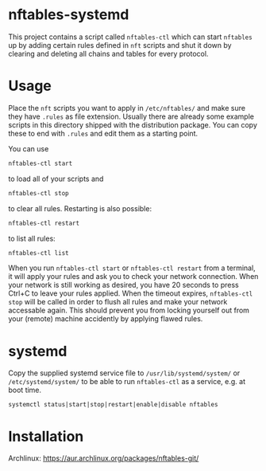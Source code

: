 nftables-systemd
================

This project contains a script called `nftables-ctl` which can start `nftables` up by adding certain rules defined in `nft` scripts and shut it down by clearing and deleting all chains and tables for every protocol.

Usage
=====

Place the `nft` scripts you want to apply in `/etc/nftables/` and make sure they have `.rules` as file extension. Usually there are already some example scripts in this directory shipped with the distribution package. You can copy these to end with `.rules` and edit them as a starting point.

You can use
```bash
nftables-ctl start
```
to load all of your scripts and
```bash
nftables-ctl stop
```
to clear all rules. Restarting is also possible:
```bash
nftables-ctl restart
```
to list all rules:
```bash
nftables-ctl list
```


When you run `nftables-ctl start` or `nftables-ctl restart` from a terminal, it will apply your rules and ask you to check your network connection. When your network is still working as desired, you have 20 seconds to press Ctrl+C to leave your rules applied. When the timeout expires, `nftables-ctl stop` will be called in order to flush all rules and make your network accessable again. This should prevent you from locking yourself out from your (remote) machine accidently by applying flawed rules.

systemd
=======

Copy the supplied systemd service file to `/usr/lib/systemd/system/` or `/etc/systemd/system/` to be able to run `nftables-ctl` as a service, e.g. at boot time.

```
systemctl status|start|stop|restart|enable|disable nftables
```

Installation
============

Archlinux: https://aur.archlinux.org/packages/nftables-git/
